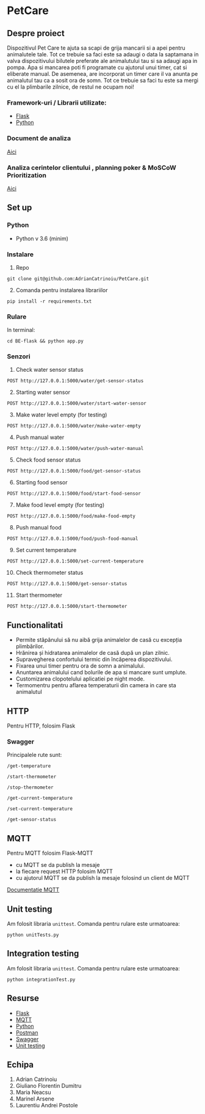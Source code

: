 # PetCare

## Despre proiect

Dispozitivul Pet Care te ajuta sa scapi de grija mancarii si a apei pentru animalutele tale. Tot ce trebuie sa faci este sa adaugi o data la saptamana in valva dispozitivului bilutele preferate ale animalutului tau si sa adaugi apa in pompa. Apa si mancarea poti fi programate cu ajutorul unui timer, cat si eliberate manual. De asemenea, are incorporat un timer care il va anunta pe animalutul tau ca a sosit ora de somn. Tot ce trebuie sa faci tu este sa mergi cu el la plimbarile zilnice, de restul ne ocupam noi! 

### Framework-uri / Librarii utilizate:
- [Flask](https://flask.palletsprojects.com/en/2.0.x/)
- [Python](https://www.python.org/)

### Document de analiza

[Aici](https://github.com/AdrianCatrinoiu/PetCare/blob/main/Document%20de%20analiza%20I.docx)

### Analiza cerintelor clientului , planning poker & MoSCoW Prioritization

[Aici](https://github.com/AdrianCatrinoiu/PetCare/blob/main/Analiza%20cerintelor%20clientului.docx)


## Set up

### Python

- Python v 3.6 (minim)
 
 ### Instalare
 1. Repo
 ```
 git clone git@github.com:AdrianCatrinoiu/PetCare.git
 ```
 
 2. Comanda pentru instalarea librariilor
 ```
 pip install -r requirements.txt
 ```
 
 ### Rulare
 
 In terminal:
 ```
 cd BE-flask && python app.py
 ```
 
 ### Senzori
 
 1. Check water sensor status
 ```
 POST http://127.0.0.1:5000/water/get-sensor-status
 ```
 2. Starting water sensor
 ```
 POST http://127.0.0.1:5000/water/start-water-sensor
 ```
 3. Make water level empty (for testing)
 ```
 POST http://127.0.0.1:5000/water/make-water-empty
 ```
 4. Push manual water
 ```
 POST http://127.0.0.1:5000/water/push-water-manual
 ```
 5. Check food sensor status
 ```
 POST http://127.0.0.1:5000/food/get-sensor-status
 ```
 6. Starting food sensor
 ```
 POST http://127.0.0.1:5000/food/start-food-sensor
 ```
 7. Make food level empty (for testing)
 ```
 POST http://127.0.0.1:5000/food/make-food-empty
 ```
 8. Push manual food
 ```
 POST http://127.0.0.1:5000/food/push-food-manual
 ```
 9. Set current temperature
 ```
 POST http://127.0.0.1:5000/set-current-temperature
 ```
 10. Check thermometer status
 ```
 POST http://127.0.0.1:5000/get-sensor-status
 ```
 11. Start thermometer
 ```
 POST http://127.0.0.1:5000/start-thermometer
 ```
 
 ## Functionalitati
 
-	Permite stăpânului să nu aibă grija animalelor de casă cu excepția plimbărilor.
-	Hrănirea și hidratarea animalelor de casă după un plan zilnic.
-	Supravegherea confortului termic din încăperea dispozitivului.
-	Fixarea unui timer pentru ora de somn a animalului.
-	Anuntarea animalului cand bolurile de apa si mancare sunt umplute.
-	Customizarea clopotelului aplicatiei pe night mode.
- Termomentru pentru aflarea temperaturii din camera in care sta animalutul

## HTTP
Pentru HTTP, folosim Flask

### Swagger
Principalele rute sunt:
```
/get-temperature
```
```
/start-thermometer
```
```
/stop-thermometer
```
```
/get-current-temperature
```
```
/set-current-temperature
```
```
/get-sensor-status
```

## MQTT
Pentru MQTT folosim Flask-MQTT

- cu MQTT se da publish la mesaje
- la fiecare request HTTP folosim MQTT
- cu ajutorul MQTT se da publish la mesaje folosind un client de MQTT

[Documentatie MQTT](https://www.emqx.com/en/blog/how-to-use-mqtt-in-python)

## Unit testing

Am folosit libraria ```unittest```. Comanda pentru rulare este urmatoarea:
```
python unitTests.py
```


## Integration testing

Am folosit libraria ```unittest```. Comanda pentru rulare este urmatoarea:
```
python integrationTest.py
```

## Resurse

- [Flask](https://flask.palletsprojects.com/en/2.0.x/)
- [MQTT](https://www.emqx.com/en/blog/how-to-use-mqtt-in-python)
- [Python](https://www.python.org/)
- [Postman](https://www.postman.com/)
- [Swagger](https://swagger.io/)
- [Unit testing](https://docs.python.org/3/library/unittest.html)

## Echipa

1. Adrian Catrinoiu
2. Giuliano Florentin Dumitru
3. Maria Neacsu
4. Marinel Arsene
5. Laurentiu Andrei Postole


 
 



